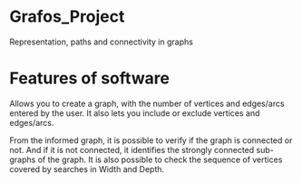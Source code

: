 # Grafos_Project
Representation, paths and connectivity in graphs

# Features of software

Allows you to create a graph, with the number of vertices and edges/arcs entered by the user. It also lets you include or exclude vertices and edges/arcs.

From the informed graph, it is possible to verify if the graph is connected or not. And if it is not connected, it identifies the strongly connected sub-graphs of the graph. It is also possible to check the sequence of vertices covered by searches in Width and Depth.
